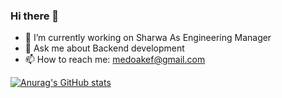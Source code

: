 ### Hi there 👋

- 🔭 I’m currently working on Sharwa As Engineering Manager
- 💬 Ask me about Backend development
- 📫 How to reach me: medoakef@gmail.com

[![Anurag's GitHub stats](https://github-readme-stats.vercel.app/api?username=mohamed-akef&count_private=true&show_icons=true&theme=dark&include_all_commits=true)](https://github.com/anuraghazra/github-readme-stats)
